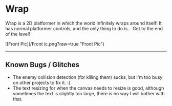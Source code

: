 # Wrap
Wrap is a 2D platformer in which the world infinitely wraps around itself!
It has normal platformer controls, and the only thing to do is... Get to the end of the level!

![Front Pic](/Front ic.png?raw=true "Front Pic")

-----
## Known Bugs / Glitches
* The enemy collision detection (for killing them) sucks, but I'm too busy on other projects to fix it. :(
* The text resizing for when the canvas needs to resize is good, although sometimes the text is slightly too large, there is no way I will bother with that.
